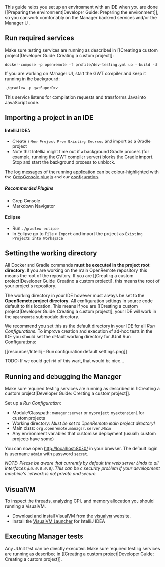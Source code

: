 This guide helps you set up an environment with an IDE when you are done [[Preparing the environment|Developer Guide: Preparing the environment]], so you can work comfortably on the Manager backend services and/or the Manager UI.

## Run required services

Make sure testing services are running as described in [[Creating a custom project|Developer Guide: Creating a custom project]]:

```
docker-compose -p openremote -f profile/dev-testing.yml up --build -d
```

If you are working on Manager UI, start the GWT compiler and keep it running in the background:

```
./gradlew -p gwtSuperDev
```

This service listens for compilation requests and transforms Java into JavaScript code.

## Importing a project in an IDE

#### IntelliJ IDEA

- Create a `New Project From Existing Sources` and import as a Gradle project
- Note that IntelliJ might time out if a background Gradle process (for example, running the GWT compiler server) blocks the Gradle import. Stop and start the background process to unblock.

The log messages of the running application can be colour-highlighted with the [GrepConsole plugin](https://plugins.jetbrains.com/plugin/7125-grep-console) and our [configuration](https://gist.github.com/christianbauer/9cd3ef6a871c2a3472bd70a216f3eb14).

##### Recommended Plugins
- Grep Console
- Markdown Navigator

#### Eclipse

- Run `./gradlew eclipse`
- In Eclipse go to `File` > `Import` and import the project as `Existing Projects into Workspace`

## Setting the working directory

All Docker and Gradle commands **must be executed in the project root directory**. If you are working on the main OpenRemote repository, this means the root of the repository. If you are [[Creating a custom project|Developer Guide: Creating a custom project]], this means the root of your project's repository.

The working directory in your IDE however must always be set to the **OpenRemote project directory**. All configuration settings in source code default to this location. This means if you are [[Creating a custom project|Developer Guide: Creating a custom project]], your IDE will work in the `openremote` submodule directory.

We recommend you set this as the default directory in your IDE for all *Run Configurations*. To improve creation and execution of ad-hoc tests in the IDE you should set the default working directory for JUnit Run Configurations:

[[resources/Intellij - Run configuration default settings.png]]

TODO: If we could get rid of this wart, that would be nice...

## Running and debugging the Manager

Make sure required testing services are running as described in [[Creating a custom project|Developer Guide: Creating a custom project]].

Set up a *Run Configuration*:

- Module/Classpath: `manager:server` or `myproject:myextension1` for custom projects
- Working directory: *Must be set to OpenRemote main project directory!*
- Main class: `org.openremote.manager.server.Main`
- Any environment variables that customise deployment (usually custom projects have some)

You can now open [http://localhost:8080/](http://localhost:8080/) in your browser. The default login is username `admin` with password `secret`.

*NOTE: Please be aware that currently by default the web server binds to all interfaces (i.e. `0.0.0.0`). This can be a security problem if your development machine's network is not private and secure.*

## VisualVM
To inspect the threads, analyzing CPU and memory allocation you should running a VisualVM.

- Download and install VisualVM from the [visualvm](https://visualvm.github.io/) website.
- Install the [VisualVM Launcher](https://plugins.jetbrains.com/plugin/7115-visualvm-launcher) for IntelliJ IDEA

## Executing Manager tests

Any JUnit test can be directly executed. Make sure required testing services are running as described in [[Creating a custom project|Developer Guide: Creating a custom project]].

